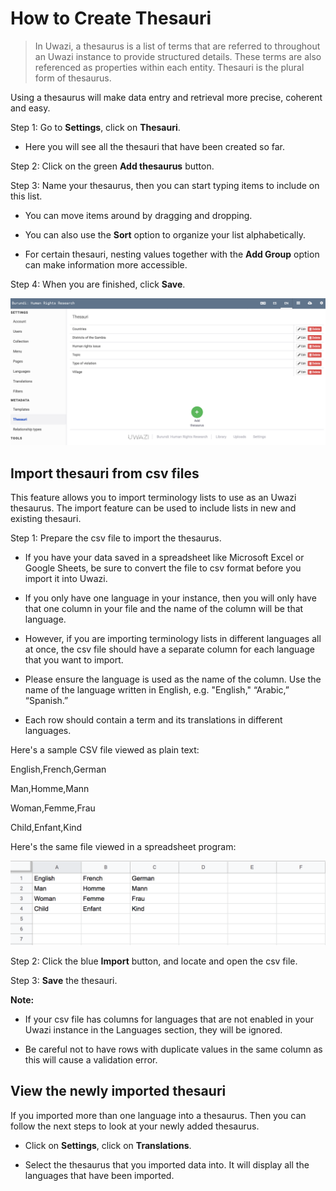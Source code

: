# How to Create Thesauri

> In Uwazi, a thesaurus is a list of terms that are referred to throughout an Uwazi instance to provide structured details. These terms are also referenced as properties within each entity. Thesauri is the plural form of thesaurus.

Using a thesaurus will make data entry and retrieval more precise, coherent and easy.

Step 1: Go to **Settings**, click on **Thesauri**.

- Here you will see all the thesauri that have been created so far.

Step 2: Click on the green **Add thesaurus** button.

Step 3: Name your thesaurus, then you can start typing items to include on this list.

- You can move items around by dragging and dropping.

- You can also use the **Sort** option to organize your list alphabetically.

- For certain thesauri, nesting values together with the **Add Group** option can make information more accessible.

Step 4: When you are finished, click **Save**.

![image alt text](images/image_18.png)

## Import thesauri from csv files

This feature allows you to import terminology lists to use as an Uwazi thesaurus. The import feature can be used to include lists in new and existing thesauri.

Step 1: Prepare the csv file to import the thesaurus.

- If you have your data saved in a spreadsheet like Microsoft Excel or Google Sheets, be sure to convert the file to csv format before you import it into Uwazi.

- If you only have one language in your instance, then you will only have that one column in your file and the name of the column will be that language.

- However, if you are importing terminology lists in different languages all at once, the csv file should have a separate column for each language that you want to import.

- Please ensure the language is used as the name of the column. Use the name of the language written in English, e.g. "English," “Arabic,” “Spanish.”

- Each row should contain a term and its translations in different languages.

Here's a sample CSV file viewed as plain text:

English,French,German

Man,Homme,Mann

Woman,Femme,Frau

Child,Enfant,Kind

Here's the same file viewed in a spreadsheet program:

![image alt text](images/image_19.png)

Step 2: Click the blue **Import** button, and locate and open the csv file.

Step 3: **Save** the thesauri.

**Note:**

- If your csv file has columns for languages that are not enabled in your Uwazi instance in the Languages section, they will be ignored.

- Be careful not to have rows with duplicate values in the same column as this will cause a validation error.

## View the newly imported thesauri

If you imported more than one language into a thesaurus. Then you can follow the next steps to look at your newly added thesaurus.

- Click on **Settings**, click on **Translations**.

- Select the thesaurus that you imported data into. It will display all the languages that have been imported.

